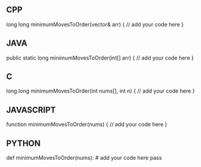 ## CPP

long long minimumMovesToOrder(vector<int>& arr) {
    // add your code here
}


## JAVA

public static long minimumMovesToOrder(int[] arr) {
    // add your code here
}


## C

long long minimumMovesToOrder(int nums[], int n) {
    // add your code here
}


## JAVASCRIPT

function minimumMovesToOrder(nums) {
    // add your code here
}


## PYTHON

def minimumMovesToOrder(nums):
    # add your code here
    pass
